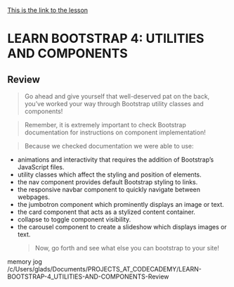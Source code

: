 [This is the link to the lesson](https://www.codecademy.com/courses/learn-bootstrap/lessons/learn-bootstrap-utilities-components/exercises/review)

# LEARN BOOTSTRAP 4: UTILITIES AND COMPONENTS

## Review

> Go ahead and give yourself that well-deserved pat on the back, you’ve worked your way through Bootstrap utility classes and components!

> Remember, it is extremely important to check Bootstrap documentation for instructions on component implementation!

> Because we checked documentation we were able to use:

- animations and interactivity that requires the addition of Bootstrap’s JavaScript files.
- utility classes which affect the styling and position of elements.
- the nav component provides default Bootstrap styling to links.
- the responsive navbar component to quickly navigate between webpages.
- the jumbotron component which prominently displays an image or text.
- the card component that acts as a stylized content container.
- collapse to toggle component visibility.
- the carousel component to create a slideshow which displays images or text.
  > Now, go forth and see what else you can bootstrap to your site!

memory jog
/c/Users/glads/Documents/PROJECTS_AT_CODECADEMY/LEARN-BOOTSTRAP-4_UTILITIES-AND-COMPONENTS-Review
